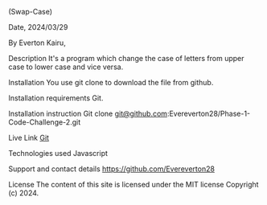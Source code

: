 (Swap-Case)

Date, 2024/03/29

By Everton Kairu,

Description 
It's a program which change the case of letters from upper case to lower case and vice versa.

Installation
You use git clone to download the file from github.

Installation requirements
Git.

Installation instruction
Git clone git@github.com:Evereverton28/Phase-1-Code-Challenge-2.git

Live Link
[Git ](https://github.com/Evereverton28/Phase-1-Code-Challenge-2/tree/main/Swapcase)

Technologies used
Javascript

Support and contact details
https://github.com/Evereverton28

License
The content of this site is licensed under the MIT license
Copyright (c) 2024.
 